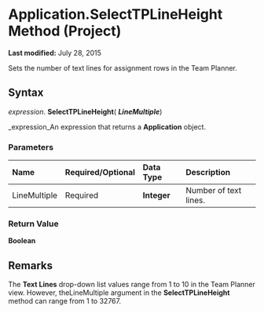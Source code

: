 
# Application.SelectTPLineHeight Method (Project)

 **Last modified:** July 28, 2015

Sets the number of text lines for assignment rows in the Team Planner.

## Syntax

 _expression_. **SelectTPLineHeight**( **_LineMultiple_**)

 _expression_An expression that returns a  **Application** object.


### Parameters



|**Name**|**Required/Optional**|**Data Type**|**Description**|
|:-----|:-----|:-----|:-----|
|LineMultiple|Required| **Integer**|Number of text lines.|

### Return Value

 **Boolean**


## Remarks

The  **Text Lines** drop-down list values range from 1 to 10 in the Team Planner view. However, theLineMultiple argument in the **SelectTPLineHeight** method can range from 1 to 32767.

